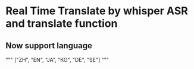 # Real Time Translate by whisper ASR and translate function

## Now support language

"""
["ZH", "EN", "JA", "KO", "DE", "SE"]
"""
